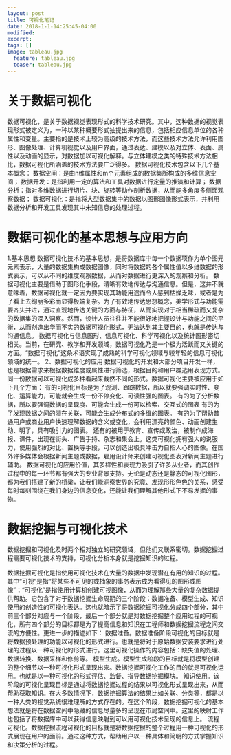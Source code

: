 ```yaml
---
layout: post
title: 可视化笔记
date: 2018-1-1-14:25:45-04:00
modified:
excerpt: 
tags: []
image: tableau.jpg
  feature: tableau.jpg
  teaser: tableau.jpg
---
```


# 关于数据可视化
数据可视化，是关于数据视觉表现形式的科学技术研究。其中，这种数据的视觉表现形式被定义为，一种以某种概要形式抽提出来的信息，包括相应信息单位的各种属性和变量。主要指的是技术上较为高级的技术方法，而这些技术方法允许利用图形、图像处理、计算机视觉以及用户界面，通过表达、建模以及对立体、表面、属性以及动画的显示，对数据加以可视化解释。与立体建模之类的特殊技术方法相比，数据可视化所涵盖的技术方法要广泛得多。
数据可视化技术包含以下几个基本概念：
数据空间：是由n维属性和m个元素组成的数据集所构成的多维信息空间；
数据开发：是指利用一定的算法和工具对数据进行定量的推演和计算；
数据分析：指对多维数据进行切片、块、旋转等动作剖析数据，从而能多角度多侧面观察数据；
数据可视化：是指将大型数据集中的数据以图形图像形式表示，并利用数据分析和开发工具发现其中未知信息的处理过程。

# 数据可视化的基本思想与应用方向
1.基本思想
数据可视化技术的基本思想，是将数据库中每一个数据项作为单个图元元素表示，大量的数据集构成数据图像，同时将数据的各个属性值以多维数据的形式表示，可以从不同的维度观察数据，从而对数据进行更深入的观察和分析。
数据可视化主要是借助于图形化手段，清晰有效地传达与沟通信息。但是，这并不就意味着，数据可视化就一定因为要实现其功能用途而令人感到枯燥乏味，或者是为了看上去绚丽多彩而显得极端复杂。为了有效地传达思想概念，美学形式与功能需要齐头并进，通过直观地传达关键的方面与特征，从而实现对于相当稀疏而又复杂的数据集的深入洞察。然而，设计人员往往并不能很好地把握设计与功能之间的平衡，从而创造出华而不实的数据可视化形式，无法达到其主要目的，也就是传达与沟通信息。
数据可视化与信息图形、信息可视化、科学可视化以及统计图形密切相关。当前，在研究、教学和开发领域，数据可视化乃是一个极为活跃而又关键的方面。“数据可视化”这条术语实现了成熟的科学可视化领域与较年轻的信息可视化领域的统一。
2、数据可视化的应用
数据可视化的开发和大部分项目开发一样，也是根据需求来根据数据维度或属性进行筛选，根据目的和用户群选用表现方式。同一份数据可以可视化成多种看起来截然不同的形式。数据可视化主要被应用于如下几个方面：
有的可视化目标是为了观测、跟踪数据，所以就要强调实时性、变化、运算能力，可能就会生成一份不停变化、可读性强的图表。
有的为了分析数据，所以要强调数据的呈现度、可能会生成一份可以检索、交互式的图表
有的为了发现数据之间的潜在关联，可能会生成分布式的多维的图表。
有的为了帮助普通用户或商业用户快速理解数据的含义或变化，会利用漂亮的颜色、动画创建生动、明了，具有吸引力的图表。
还有的被用于教育、宣传或政治，被制作成海报、课件，出现在街头、广告手持、杂志和集会上。这类可视化拥有强大的说服力，使用强烈的对比、置换等手段，可以创造出极具冲击力自指人心的图像。在国外许多媒体会根据新闻主题或数据，雇用设计师来创建可视化图表对新闻主题进行辅助。
数据可视化的应用价值，其多样性和表现力吸引了许多从业者，而其创作过程中的每一环节都有强大的专业背景支持。无论是动态还是静态的可视化图形，都为我们搭建了新的桥梁，让我们能洞察世界的究竟、发现形形色色的关系，感受每时每刻围绕在我们身边的信息变化，还能让我们理解其他形式下不易发掘的事物。

# 数据挖掘与可视化技术
数据挖掘和可视化及时两个相对独立的研究领域，但他们又联系密切。数据挖掘过程需要可视化技术的支持，可视化分析本身就是挖掘知识的过程。

数据挖掘可视化是指使用可视化技术在大量的数据中发现潜在有用的知识的过程。其中“可视”是指“将某些不可见的或抽象的事务表示成为看得见的图形或图像”；“可视化”是指使用计算机创建可视图像，从而为理解那些大量的复杂数据提供帮助。它包含了对于数据挖掘生命周期的三个阶段：数据准备、模型生成、知识使用的创造性的可视化表达。这也就暗示了将数据挖掘可视化分成四个部分，其中前三个部分对应与一个阶段，最后一个部分就是对数据挖掘整个应用过程的可视化，所有四个部分的目标都是为了提高信息和知识在工程师和数据挖掘流程之间交流的方便性。更进一步的描述如下：
数据准备。数据准备阶段可视化的目标就是将数据预处理的功能以可视化的形式进行。也就是将对于原始数据安装要求进行处理的过程以一种可视化的形式进行。这里可视化操作的内容包括：缺失值的处理、数据转换、数据采样和修剪等。
模型生成。模型生成阶段的目标就是将模型创建的整个细节以一种可视化形式呈现出来。数据挖掘可视化工作的目的就是可视化运用。也就是以一种可视化的形式评估、监督、指导数据挖掘模块。
知识使用。该阶段的可视化呈现目标是通过将数据挖掘过程的结果以可视化形式呈现出来，从而帮助获取知识。在大多数情况下，数据挖掘算法的结果比如关联、分类等，都是以一种人类的视觉系统很难理解的方式存在的。在这个阶段，数据挖掘可视化的基本想法就是将在数据空间中隐藏的信息尽量多的呈现在市局空间中。这里的映射工作也包括了将数据库中可以获得信息映射到可以用可视化技术呈现的信息上。
流程可视化。数据挖掘流程可视化的目标就是将数据挖掘的整个过程用一种可视化的形式展现在用户的面前。通过这种方式，帮助用户以一种具体和简明的方式掌握知识和决策分析的过程。
